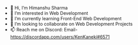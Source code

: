 - 👋 Hi, I’m Himanshu Sharma
- 👀 I’m interested in Web Development
- 🌱 I’m currently learning Front-End Web Development
- 💞️ I’m looking to collaborate on Web Development Projects
- 📫 Reach me on Discord: Email- https://discordapp.com/users/KenKaneki#6571

<!---
sharmah607/sharmah607 is a ✨ special ✨ repository because its `README.md` (this file) appears on your GitHub profile.
You can click the Preview link to take a look at your changes.
--->
